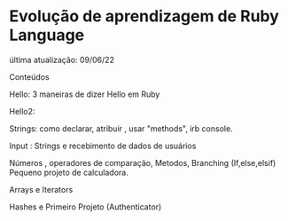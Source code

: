 # Evolução de aprendizagem de Ruby Language

última atualização: 09/06/22

Conteúdos

Hello:
3 maneiras de dizer Hello em Ruby

Hello2:

Strings:
como declarar, atribuir , usar "methods", irb console.

Input :
Strings e recebimento de dados de usuários

Números , operadores de comparação, Metodos, Branching (If,else,elsif)
Pequeno projeto de calculadora.

Arrays e Iterators 

Hashes e Primeiro Projeto (Authenticator)
